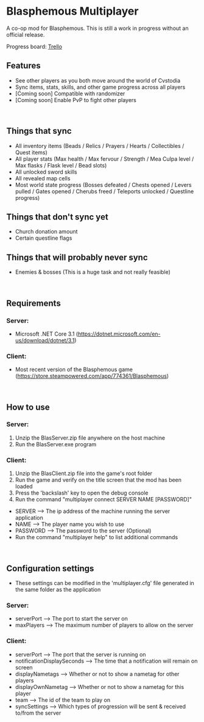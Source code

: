 # Blasphemous Multiplayer

A co-op mod for Blasphemous.  This is still a work in progress without an official release.

Progress board: [Trello](https://trello.com/b/FBdBWoVM/blasphemous-multiplayer)

## Features

- See other players as you both move around the world of Cvstodia
- Sync items, stats, skills, and other game progress across all players
- [Coming soon] Compatible with randomizer
- [Coming soon] Enable PvP to fight other players

<br/>

## Things that sync

- All inventory items (Beads / Relics / Prayers / Hearts / Collectibles / Quest items)
- All player stats (Max health / Max fervour / Strength / Mea Culpa level / Max flasks / Flask level / Bead slots)
- All unlocked sword skills
- All revealed map cells
- Most world state progress (Bosses defeated / Chests opened / Levers pulled / Gates opened / Cherubs freed / Teleports unlocked / Questline progress)

## Things that don't sync yet

- Church donation amount
- Certain questline flags

## Things that will probably never sync

- Enemies & bosses (This is a huge task and not really feasible)

<br/>

## Requirements

### Server:
- Microsoft .NET Core 3.1 (https://dotnet.microsoft.com/en-us/download/dotnet/3.1)

### Client:
- Most recent version of the Blasphemous game (https://store.steampowered.com/app/774361/Blasphemous)

<br/>

## How to use

### Server:
1. Unzip the BlasServer.zip file anywhere on the host machine
2. Run the BlasServer.exe program

### Client:
1. Unzip the BlasClient.zip file into the game's root folder
2. Run the game and verify on the title screen that the mod has been loaded
3. Press the 'backslash' key to open the debug console
4. Run the command "multiplayer connect SERVER NAME [PASSWORD]"
  - SERVER --> The ip address of the machine running the server application
  - NAME --> The player name you wish to use
  - PASSWORD --> The password to the server (Optional)
  - Run the command "multiplayer help" to list additional commands

<br/>

## Configuration settings
- These settings can be modified in the 'multiplayer.cfg' file generated in the same folder as the application

### Server:

- serverPort --> The port to start the server on
- maxPlayers --> The maximum number of players to allow on the server

### Client:

- serverPort --> The port that the server is running on
- notificationDisplaySeconds --> The time that a notification will remain on screen
- displayNametags --> Whether or not to show a nametag for other players
- displayOwnNametag --> Whether or not to show a nametag for this player
- team --> The id of the team to play on
- syncSettings --> Which types of progression will be sent & received to/from the server
